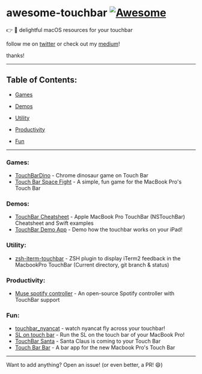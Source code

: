 # awesome-touchbar [![Awesome](https://cdn.rawgit.com/sindresorhus/awesome/d7305f38d29fed78fa85652e3a63e154dd8e8829/media/badge.svg)](https://github.com/zakrid/awesome-touchbar)

:point_right: :star2: delightful macOS resources for your touchbar

follow me on [twitter](https://twitter.com/zakrid10) or check out my [medium](https://medium.com/@ZakRid)!

thanks!

---

## Table of Contents:

* [Games](#games)

* [Demos](#demos)

* [Utility](#util)

* [Productivity](#prod)

* [Fun](#fun)

---

### Games:

* [TouchBarDino](https://github.com/yuhuili/TouchBarDino) - Chrome dinosaur game on Touch Bar
* [Touch Bar Space Fight](https://github.com/insidegui/TouchBarSpaceFight) - A simple, fun game for the MacBook Pro's Touch Bar


### Demos:

* [TouchBar Cheatsheet](https://github.com/loretoparisi/touchbar) - Apple MacBook Pro TouchBar (NSTouchBar) Cheatsheet and Swift examples
* [TouchBar Demo App](https://github.com/bikkelbroeders/TouchBarDemoApp) - Demo how the touchbar works on your iPad!

### Utility:
* [zsh-iterm-touchbar](https://github.com/iam4x/zsh-iterm-touchbar) - ZSH plugin to display iTerm2 feedback in the MacbookPro TouchBar (Current directory, git branch & status)

### Productivity:
* [Muse spotify controller](https://github.com/xzzz9097/Muse) - An open-source Spotify controller with TouchBar support

### Fun:
* [touchbar_nyancat](https://github.com/avatsaev/touchbar_nyancat) - watch nyancat fly across your touchbar!
* [SL on touch bar](https://github.com/NeoCat/sl_on_touchbar) - Run the SL on the touch bar of your MacBook Pro!
* [TouchBar Santa](https://github.com/airbyte/touchbar_santa) - Santa Claus is coming to your Touch Bar
* [Touch Bar Bar](https://github.com/guidouil/TouchBarBar) - A bar app for the new Macbook Pro's Touch Bar


---

Want to add anything? Open an issue! (or even better, a PR! :smile:)

